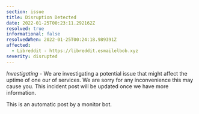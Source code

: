 ```yaml
---
section: issue
title: Disruption Detected
date: 2022-01-25T00:23:11.292162Z
resolved: true
informational: false
resolvedWhen: 2022-01-25T00:24:18.989391Z
affected:
  - Libreddit - https://libreddit.esmailelbob.xyz
severity: disrupted
---
```

*Investigating* - We are investigating a potential issue that might affect the uptime of one our of services. We are sorry for any inconvenience this may cause you. This incident post will be updated once we have more information.

This is an automatic post by a monitor bot.
        
